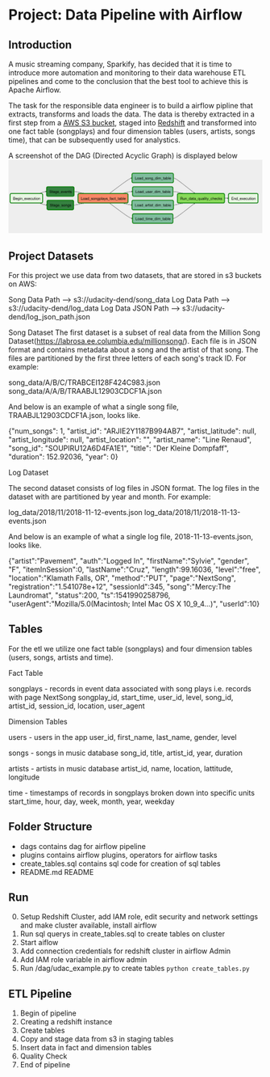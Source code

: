 # Project: Data Pipeline with Airflow

## Introduction

A music streaming company, Sparkify, has decided that it is time to introduce more automation and monitoring to their data warehouse ETL pipelines and come to the conclusion that the best tool to achieve this is Apache Airflow.

The task for the responsible data engineer is to build a airflow pipline that extracts, transforms and loads the data. The data is thereby extracted in a first step from a [AWS S3 bucket](https://docs.aws.amazon.com/AmazonS3/latest/userguide/Welcome.html), staged into [Redshift](https://aws.amazon.com/de/redshift/?whats-new-cards.sort-by=item.additionalFields.postDateTime&whats-new-cards.sort-order=desc) and transformed into one fact table (songplays) and four dimension tables (users, artists, songs time), that can be subsequently used for analystics.

A screenshot of the DAG (Directed Acyclic Graph) is displayed below
![alt text](./dag.png)

## Project Datasets
For this project we use data from two datasets, that are stored in s3 buckets on AWS:

Song Data Path --> s3://udacity-dend/song_data
Log Data Path --> s3://udacity-dend/log_data
Log Data JSON Path --> s3://udacity-dend/log_json_path.json

Song Dataset
The first dataset is a subset of real data from the Million Song Dataset(https://labrosa.ee.columbia.edu/millionsong/). Each file is in JSON format and contains metadata about a song and the artist of that song. The files are partitioned by the first three letters of each song's track ID. For example:

song_data/A/B/C/TRABCEI128F424C983.json song_data/A/A/B/TRAABJL12903CDCF1A.json

And below is an example of what a single song file, TRAABJL12903CDCF1A.json, looks like.

{"num_songs": 1, "artist_id": "ARJIE2Y1187B994AB7", "artist_latitude": null, "artist_longitude": null, "artist_location": "", "artist_name": "Line Renaud", "song_id": "SOUPIRU12A6D4FA1E1", "title": "Der Kleine Dompfaff", "duration": 152.92036, "year": 0}

Log Dataset

The second dataset consists of log files in JSON format. The log files in the dataset with are partitioned by year and month. For example:

log_data/2018/11/2018-11-12-events.json log_data/2018/11/2018-11-13-events.json

And below is an example of what a single log file, 2018-11-13-events.json, looks like.

{"artist":"Pavement", "auth":"Logged In", "firstName":"Sylvie", "gender", "F", "itemInSession":0, "lastName":"Cruz", "length":99.16036, "level":"free", "location":"Klamath Falls, OR", "method":"PUT", "page":"NextSong", "registration":"1.541078e+12", "sessionId":345, "song":"Mercy:The Laundromat", "status":200, "ts":1541990258796, "userAgent":"Mozilla/5.0(Macintosh; Intel Mac OS X 10_9_4...)", "userId":10}

## Tables
For the etl we utilize one fact table (songplays) and four dimension tables (users, songs, artists and time).

Fact Table

songplays - records in event data associated with song plays i.e. records with page NextSong songplay_id, start_time, user_id, level, song_id, artist_id, session_id, location, user_agent

Dimension Tables

users - users in the app user_id, first_name, last_name, gender, level

songs - songs in music database song_id, title, artist_id, year, duration

artists - artists in music database artist_id, name, location, lattitude, longitude

time - timestamps of records in songplays broken down into specific units start_time, hour, day, week, month, year, weekday

## Folder Structure
- dags contains dag for airflow pipeline
- plugins contains airflow plugins, operators for airflow tasks
- create_tables.sql contains sql code for creation of sql tables
- README.md README

## Run
0. Setup Redshift Cluster, add IAM role, edit security and network settings and make cluster available, install airflow 
1. Run sql querys in create_tables.sql to create tables on cluster
1. Start aiflow
2. Add connection credentials for redshift cluster in airflow Admin
3. Add IAM role variable in airflow admin
4. Run /dag/udac_example.py to create tables ```python create_tables.py```

## ETL Pipeline
1. Begin of pipeline
2. Creating a redshift instance
3. Create tables
4. Copy and stage data from s3 in staging tables
5. Insert data in fact and dimension tables
6. Quality Check
7. End of pipeline